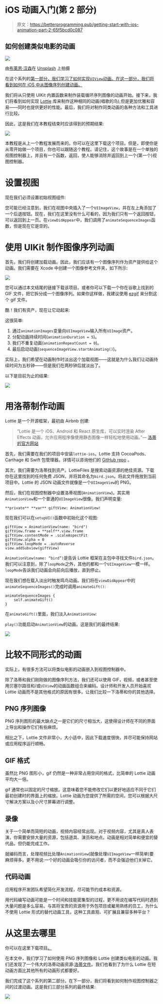 # iOS 动画入门(第 2 部分)

> 原文：<https://betterprogramming.pub/getting-start-with-ios-animation-part-2-65f5bcd0c087>

## 如何创建类似电影的动画

![](img/1aa96cd59cb2fb968ae826296a9df5f9.png)

由[布莱恩·汉森](https://unsplash.com/@bryanhanson?utm_source=unsplash&utm_medium=referral&utm_content=creditCopyText)在 [Unsplash](https://unsplash.com/s/photos/hummingbird?utm_source=unsplash&utm_medium=referral&utm_content=creditCopyText) 上拍摄

在这个系列的[第一部分，我们学习了如何实现`UIView`动画。在这一部分，我们将看到如何在 iOS 中从图像序列创建动画。](https://medium.com/@nqtuan86/getting-start-with-ios-animation-part-1-7bd3a673bee4)

我们将从只使用 UIKit 内置函数来制作装载循环序列图像的动画开始。接下来，我们将看到如何实现 [Lottie](https://airbnb.design/lottie/) 库来制作这种相同的动画(唱歌的鸟),但是更加优雅和容易——同时也提供更好的性能。最后，我们将对制作同类动画的各种方法和工具进行比较。

因此，这是我们在本教程结束时应该得到的预期结果:

![](img/8a8876f8839f26753e6212eda6b6c66c.png)

本教程是从上一个教程发展而来的。你可以在这里下载这个项目。但是，即使你是从零开始做一个项目，你也可以跟随这个教程。请记住，这个故事是在一个单独的视图控制器上，并且有一个函数，返回，使人能够消除并返回到上一个(第一个)视图控制器。

# 设置视图

现在我们必须设置初始视图组件:

您可能已经注意到，我们在视图中央插入了一个`UIImageView`，并在左上角添加了一个后退按钮。现在，我们在这里没有什么可看的，因为我们只有一个返回按钮，可以返回到上一页。在`viewDidAppear`中，我们调用了`animateSequenceImages`函数，但是现在它是空的。

# 使用 UIKit 制作图像序列动画

首先，我们将创建加载动画。因此，我们应该有一个图像序列作为资产提供给这个动画。我们需要在 Xcode 中创建一个图像参考文件夹，如下所示:

![](img/8901c6d2d4caa271af925d6b17909d66.png)

您可以通过本文结尾的链接下载该项目。或者你可以下载一个你在谷歌上找到的 GIF 文件，把它拆分成一个图像序列。如果你这样做，我建议使用 [ezgif](https://ezgif.com/split) 来分割这个 gif 文件。

酷！我们有资产，现在让它动起来:

这很简单:

1.  通过`animationImages`变量向`UIImageView`输入所有`UIImage`资产。
2.  分配动画持续时间(`animationDuration = 5`)。
3.  我们不重复动画(`animationRepeatCount = 0`)。
4.  最后启动动画(`sequenceImageView.startAnimating()`)。

实际上，我们希望在动画制作时淡出这个加载视图——这就是为什么我们让动画持续时间为五秒钟——但是我们在两秒钟后就淡出了。

以下是目前为止的结果:

![](img/5d1ca5150d1b3c0af4dc703471d274fb.png)

# 用洛蒂制作动画

Lottie 是一个开源框架，最初由 Airbnb 创建:

> “Lottie 是一个 iOS、Android 和 React 原生库，可以实时渲染 After Effects 动画，允许应用程序像使用静态图像一样轻松地使用动画。”— [洛蒂的官方网站](https://airbnb.design/lottie/)

首先，我们需要在我们的项目中安装`lottie-ios`。Lottie 支持 CocoaPods、Carthage 和 Swift 包管理器。详情可以咨询他们的 [GitHub repo](https://github.com/airbnb/lottie-ios) 。

其次，我们需要为洛蒂找到资产。LottieFiles 是搜索动画资源的绝佳资源。下载你在这里找到的任何免费 JSON，并将其命名为`bird.json`。将此文件拖放到当前项目中。Lottie 的 JSON 动画文件就像是一个`UIImageView`的 PNG。

然后，我们在视图控制器中设置洛蒂视图(`AnimationView`)。其实用`AnimationView`和一个普通的`UIImageView`很像。我们声明变量:

```
**private** **var** giftView: AnimationView!
```

现在我们可以在`setupUI()`函数中初始化这个视图:

```
giftView = AnimationView(name: "bird")
giftView.frame = **self**.view.frame
giftView.contentMode = .scaleAspectFit
giftView.alpha = 0
giftView.loopMode = .autoReverse
view.addSubview(giftView)
```

`AnimationView(name: “bird”)`是告诉 Lottie 框架在主包中寻找文件`bird.json`。我们可以注意到，除了`loopMode`之外，其他的都和一个`UIImageView`一模一样。`loopMode`告诉我们动画会向前向后播放，直到停止。

现在我们想在载入淡出时触发鸣鸟动画。我们将在`viewDidAppear`中的`animateSequenceImages()`完成时调用`animateGift()`:

```
animateSequenceImages {
    self.animateGift()
}
```

在`animateGift()`里面，我们淡入`AnimationView`:

`play()`功能启动`AnimationView`的动画。这是我们的最终结果:

![](img/8a8876f8839f26753e6212eda6b6c66c.png)

# 比较不同形式的动画

实际上，有很多方法可以将类似电影的动画嵌入到视图控制器中。

除了洛蒂和我们刚刚做的图像序列方法，我们还可以使用 GIF，视频，或者甚至使用贝塞尔路径和/或`UIView`的动画函数组合来编码。设计师和开发人员开始喜欢 Lottie 动画而不是其他格式的原因有很多。让我们比较一下洛蒂和你的其他选择。

## PNG 序列图像

PNG 序列图形的最大缺点之一是它们的尺寸相当大，这使得设计师在不同的界面上导出和操作它们有些麻烦。

相比之下，Lottie 文件非常小，大小适中，因此下载速度很快，并尽可能保持网站或应用程序运行顺畅。

## GIF 格式

虽然比 PNG 图形小，gif 仍然是一种非常占用空间的格式，比简单的 Lottie 动画平均大一倍。

gif 通常也以固定的尺寸缩放。这意味着您不能修改它们以更好地适应不同于它们最初创建时的界面上的缩放。Lottie 动画为您提供了所需的空间，您可以根据大尺寸解决方案以及小尺寸屏幕进行调整。

## 录像

关于一个简单而简短的动画，视频内容经常出现。对于视频内容，尤其是真人表演，你需要安排大量的资源，包括道具、演员和地点。动画是相对简单和便宜的替代品，但仍能完成工作。

就编码而言，处理视频比处理`AnimationView`(就像处理`UIImageView`一样简单)要麻烦得多。更不用说:一个好的动画会吸引你的访问者，而不会强迫他们关掉它。

## 代码动画

应用程序开发团队希望简化开发流程，尽可能节约成本和资源。

用代码编写动画可能是一个时间和技能密集型的过程，更不用说在编写代码时遇到大量问题是多么容易。与其将宝贵的资源用于外包项目或雇用熟练的员工，为什么不使用 Lottie 形式的替代动画工具，这种工具直观、可扩展且兼容多种平台？

# 从这里去哪里

你可以在这里下载项目[。](https://www.dropbox.com/sh/hirw5786plbyspb/AAAdXMiQkuXE43Yup3llAPDOa?dl=0)

在本文中，我们学习了如何使用 PNG 序列图像和 Lottie 创建类似电影的动画。我们还发现了一个伟大的洛蒂动画资源:[洛蒂文件](https://lottiefiles.com/)。我们也看到了为什么 Lottie 在短动画方面比其他所有的动画形式都要好。

我们完成了这个系列的第二部分。在下一部分，我们将看到如何制作视图控制器之间的过渡动画。这是我们三部分系列的最终结果:

![](img/ae4218c55e267815d44b611deb15882a.png)